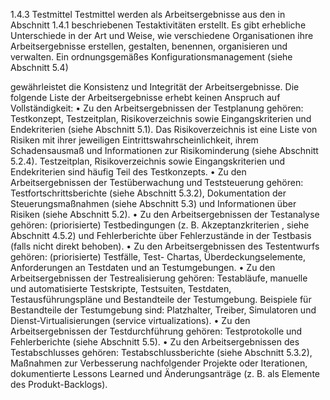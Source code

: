 1.4.3 Testmittel
Testmittel werden als Arbeitsergebnisse aus den in Abschnitt 1.4.1 beschriebenen
Testaktivitäten erstellt. Es gibt erhebliche Unterschiede in der Art und Weise, wie verschiedene
Organisationen ihre Arbeitsergebnisse erstellen, gestalten, benennen, organisieren und
verwalten. Ein ordnungsgemäßes Konfigurationsmanagement (siehe Abschnitt 5.4)

gewährleistet die Konsistenz und Integrität der Arbeitsergebnisse. Die folgende Liste der
Arbeitsergebnisse erhebt keinen Anspruch auf Vollständigkeit:
• Zu den Arbeitsergebnissen der Testplanung gehören: Testkonzept, Testzeitplan,
Risikoverzeichnis sowie Eingangskriterien und Endekriterien (siehe Abschnitt 5.1). Das
Risikoverzeichnis ist eine Liste von Risiken mit ihrer jeweiligen
Eintrittswahrscheinlichkeit, ihrem Schadensausmaß und Informationen zur
Risikominderung (siehe Abschnitt 5.2.4). Testzeitplan, Risikoverzeichnis sowie
Eingangskriterien und Endekriterien sind häufig Teil des Testkonzepts.
• Zu den Arbeitsergebnissen der Testüberwachung und Teststeuerung gehören:
Testfortschrittsberichte (siehe Abschnitt 5.3.2), Dokumentation der
Steuerungsmaßnahmen (siehe Abschnitt 5.3) und Informationen über Risiken (siehe
Abschnitt 5.2).
• Zu den Arbeitsergebnissen der Testanalyse gehören: (priorisierte) Testbedingungen
(z. B. Akzeptanzkriterien , siehe Abschnitt 4.5.2) und Fehlerberichte über
Fehlerzustände in der Testbasis (falls nicht direkt behoben).
• Zu den Arbeitsergebnissen des Testentwurfs gehören: (priorisierte) Testfälle, Test-
Chartas, Überdeckungselemente, Anforderungen an Testdaten und an
Testumgebungen.
• Zu den Arbeitsergebnissen der Testrealisierung gehören: Testabläufe, manuelle
und automatisierte Testskripte, Testsuiten, Testdaten, Testausführungspläne und
Bestandteile der Testumgebung. Beispiele für Bestandteile der Testumgebung sind:
Platzhalter, Treiber, Simulatoren und Dienst-Virtualisierungen (service virtualizations).
• Zu den Arbeitsergebnissen der Testdurchführung gehören: Testprotokolle und
Fehlerberichte (siehe Abschnitt 5.5).
• Zu den Arbeitsergebnissen des Testabschlusses gehören: Testabschlussberichte
(siehe Abschnitt 5.3.2), Maßnahmen zur Verbesserung nachfolgender Projekte oder
Iterationen, dokumentierte Lessons Learned und Änderungsanträge (z. B. als
Elemente des Produkt-Backlogs).